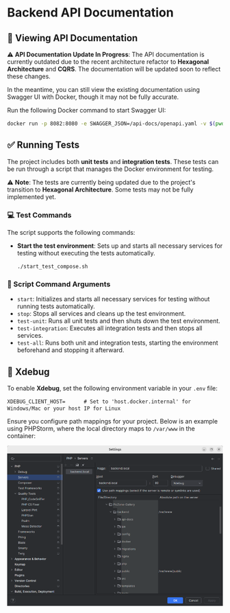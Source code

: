 # Backend API Documentation

## 📄 Viewing API Documentation

⚠️ **API Documentation Update In Progress**: The API documentation is currently outdated due to the recent architecture refactor to **Hexagonal Architecture** and **CQRS**. The documentation will be updated soon to reflect these changes.

In the meantime, you can still view the existing documentation using Swagger UI with Docker, though it may not be fully accurate.

Run the following Docker command to start Swagger UI:

```bash
docker run -p 8082:8080 -e SWAGGER_JSON=/api-docs/openapi.yaml -v $(pwd)/api-docs:/api-docs swaggerapi/swagger-ui
```

## ✅ Running Tests

The project includes both **unit tests** and **integration tests**. These tests can be run through a script that manages the Docker environment for testing.

⚠️ **Note**: The tests are currently being updated due to the project's transition to **Hexagonal Architecture**. Some tests may not be fully implemented yet.

### 💻 Test Commands

The script supports the following commands:

- **Start the test environment**: Sets up and starts all necessary services for testing without executing the tests automatically.

  ```bash
  ./start_test_compose.sh
  
### 🔧 Script Command Arguments

- `start`: Initializes and starts all necessary services for testing without running tests automatically.
- `stop`: Stops all services and cleans up the test environment.
- `test-unit`: Runs all unit tests and then shuts down the test environment.
- `test-integration`: Executes all integration tests and then stops all services.
- `test-all`: Runs both unit and integration tests, starting the environment beforehand and stopping it afterward.

## 🐞 Xdebug

To enable **Xdebug**, set the following environment variable in your `.env` file:

```env
XDEBUG_CLIENT_HOST=      # Set to 'host.docker.internal' for Windows/Mac or your host IP for Linux
```

Ensure you configure path mappings for your project. Below is an example using PHPStorm, where the local directory maps to `/var/www` in the container:

![Path Mapping Example](../readme_screesnshots/xdebugger_path_mappings.png)

